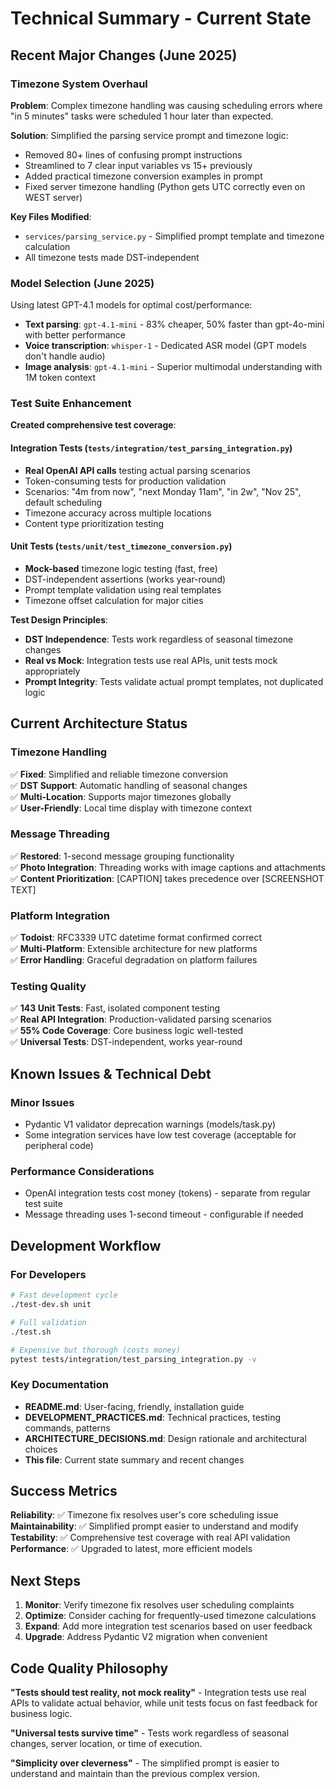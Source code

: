 # Technical Summary - Current State

## Recent Major Changes (June 2025)

### Timezone System Overhaul
**Problem**: Complex timezone handling was causing scheduling errors where "in 5 minutes" tasks were scheduled 1 hour later than expected.

**Solution**: Simplified the parsing service prompt and timezone logic:
- Removed 80+ lines of confusing prompt instructions
- Streamlined to 7 clear input variables vs 15+ previously
- Added practical timezone conversion examples in prompt
- Fixed server timezone handling (Python gets UTC correctly even on WEST server)

**Key Files Modified**:
- `services/parsing_service.py` - Simplified prompt template and timezone calculation
- All timezone tests made DST-independent

### Model Selection (June 2025)
Using latest GPT-4.1 models for optimal cost/performance:
- **Text parsing**: `gpt-4.1-mini` - 83% cheaper, 50% faster than gpt-4o-mini with better performance
- **Voice transcription**: `whisper-1` - Dedicated ASR model (GPT models don't handle audio)
- **Image analysis**: `gpt-4.1-mini` - Superior multimodal understanding with 1M token context

### Test Suite Enhancement
**Created comprehensive test coverage**:

#### Integration Tests (`tests/integration/test_parsing_integration.py`)
- **Real OpenAI API calls** testing actual parsing scenarios
- Token-consuming tests for production validation
- Scenarios: "4m from now", "next Monday 11am", "in 2w", "Nov 25", default scheduling
- Timezone accuracy across multiple locations
- Content type prioritization testing

#### Unit Tests (`tests/unit/test_timezone_conversion.py`)
- **Mock-based** timezone logic testing (fast, free)
- DST-independent assertions (works year-round)
- Prompt template validation using real templates
- Timezone offset calculation for major cities

**Test Design Principles**:
- **DST Independence**: Tests work regardless of seasonal timezone changes
- **Real vs Mock**: Integration tests use real APIs, unit tests mock appropriately
- **Prompt Integrity**: Tests validate actual prompt templates, not duplicated logic

## Current Architecture Status

### Timezone Handling
✅ **Fixed**: Simplified and reliable timezone conversion  
✅ **DST Support**: Automatic handling of seasonal changes  
✅ **Multi-Location**: Supports major timezones globally  
✅ **User-Friendly**: Local time display with timezone context  

### Message Threading
✅ **Restored**: 1-second message grouping functionality  
✅ **Photo Integration**: Threading works with image captions and attachments  
✅ **Content Prioritization**: [CAPTION] takes precedence over [SCREENSHOT TEXT]  

### Platform Integration  
✅ **Todoist**: RFC3339 UTC datetime format confirmed correct  
✅ **Multi-Platform**: Extensible architecture for new platforms  
✅ **Error Handling**: Graceful degradation on platform failures  

### Testing Quality
✅ **143 Unit Tests**: Fast, isolated component testing  
✅ **Real API Integration**: Production-validated parsing scenarios  
✅ **55% Code Coverage**: Core business logic well-tested  
✅ **Universal Tests**: DST-independent, works year-round  

## Known Issues & Technical Debt

### Minor Issues
- Pydantic V1 validator deprecation warnings (models/task.py)
- Some integration services have low test coverage (acceptable for peripheral code)

### Performance Considerations
- OpenAI integration tests cost money (tokens) - separate from regular test suite
- Message threading uses 1-second timeout - configurable if needed

## Development Workflow

### For Developers
```bash
# Fast development cycle
./test-dev.sh unit

# Full validation  
./test.sh

# Expensive but thorough (costs money)
pytest tests/integration/test_parsing_integration.py -v
```

### Key Documentation
- **README.md**: User-facing, friendly, installation guide
- **DEVELOPMENT_PRACTICES.md**: Technical practices, testing commands, patterns
- **ARCHITECTURE_DECISIONS.md**: Design rationale and architectural choices
- **This file**: Current state summary and recent changes

## Success Metrics

**Reliability**: ✅ Timezone fix resolves user's core scheduling issue  
**Maintainability**: ✅ Simplified prompt easier to understand and modify  
**Testability**: ✅ Comprehensive test coverage with real API validation  
**Performance**: ✅ Upgraded to latest, more efficient models  

## Next Steps

1. **Monitor**: Verify timezone fix resolves user scheduling complaints
2. **Optimize**: Consider caching for frequently-used timezone calculations  
3. **Expand**: Add more integration test scenarios based on user feedback
4. **Upgrade**: Address Pydantic V2 migration when convenient

## Code Quality Philosophy

**"Tests should test reality, not mock reality"** - Integration tests use real APIs to validate actual behavior, while unit tests focus on fast feedback for business logic.

**"Universal tests survive time"** - Tests work regardless of seasonal changes, server location, or time of execution.

**"Simplicity over cleverness"** - The simplified prompt is easier to understand and maintain than the previous complex version.